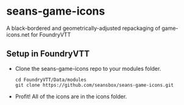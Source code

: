# seans-game-icons
A black-bordered and geometrically-adjusted repackaging of game-icons.net for FoundryVTT

## Setup in FoundryVTT

- Clone the seans-game-icons repo to your modules folder.

      cd FoundryVTT/Data/modules
      git clone https://github.com/seansbox/seans-game-icons.git

- Profit! All of the icons are in the icons folder.
